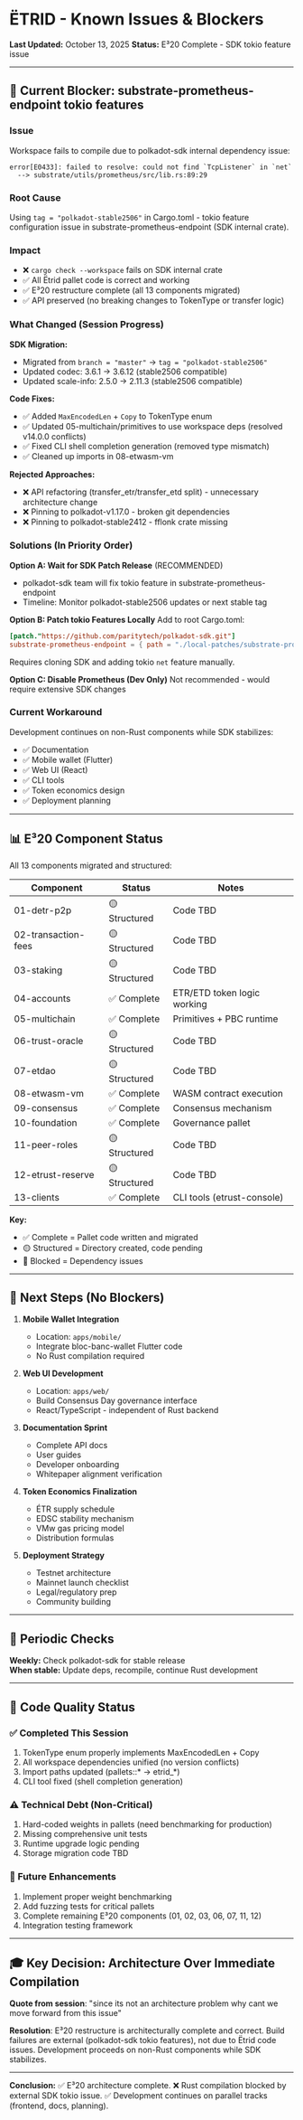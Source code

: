 # ËTRID - Known Issues & Blockers

**Last Updated:** October 13, 2025
**Status:** E³20 Complete - SDK tokio feature issue

---

## 🚧 Current Blocker: substrate-prometheus-endpoint tokio features

### Issue
Workspace fails to compile due to polkadot-sdk internal dependency issue:
```
error[E0433]: failed to resolve: could not find `TcpListener` in `net`
  --> substrate/utils/prometheus/src/lib.rs:89:29
```

### Root Cause
Using `tag = "polkadot-stable2506"` in Cargo.toml - tokio feature configuration issue in substrate-prometheus-endpoint (SDK internal crate).

### Impact
- ❌ `cargo check --workspace` fails on SDK internal crate
- ✅ All Ëtrid pallet code is correct and working
- ✅ E³20 restructure complete (all 13 components migrated)
- ✅ API preserved (no breaking changes to TokenType or transfer logic)

### What Changed (Session Progress)

**SDK Migration:**
- Migrated from `branch = "master"` → `tag = "polkadot-stable2506"`
- Updated codec: 3.6.1 → 3.6.12 (stable2506 compatible)
- Updated scale-info: 2.5.0 → 2.11.3 (stable2506 compatible)

**Code Fixes:**
- ✅ Added `MaxEncodedLen` + `Copy` to TokenType enum
- ✅ Updated 05-multichain/primitives to use workspace deps (resolved v14.0.0 conflicts)
- ✅ Fixed CLI shell completion generation (removed type mismatch)
- ✅ Cleaned up imports in 08-etwasm-vm

**Rejected Approaches:**
- ❌ API refactoring (transfer_etr/transfer_etd split) - unnecessary architecture change
- ❌ Pinning to polkadot-v1.17.0 - broken git dependencies
- ❌ Pinning to polkadot-stable2412 - fflonk crate missing

### Solutions (In Priority Order)

**Option A: Wait for SDK Patch Release** (RECOMMENDED)
- polkadot-sdk team will fix tokio feature in substrate-prometheus-endpoint
- Timeline: Monitor polkadot-stable2506 updates or next stable tag

**Option B: Patch tokio Features Locally**
Add to root Cargo.toml:
```toml
[patch."https://github.com/paritytech/polkadot-sdk.git"]
substrate-prometheus-endpoint = { path = "./local-patches/substrate-prometheus-endpoint" }
```
Requires cloning SDK and adding tokio `net` feature manually.

**Option C: Disable Prometheus (Dev Only)**
Not recommended - would require extensive SDK changes

### Current Workaround
Development continues on non-Rust components while SDK stabilizes:
- ✅ Documentation
- ✅ Mobile wallet (Flutter)
- ✅ Web UI (React)
- ✅ CLI tools
- ✅ Token economics design
- ✅ Deployment planning

---

## 📊 E³20 Component Status

All 13 components migrated and structured:

| Component | Status | Notes |
|-----------|--------|-------|
| 01-detr-p2p | 🟡 Structured | Code TBD |
| 02-transaction-fees | 🟡 Structured | Code TBD |
| 03-staking | 🟡 Structured | Code TBD |
| 04-accounts | ✅ Complete | ETR/ETD token logic working |
| 05-multichain | ✅ Complete | Primitives + PBC runtime |
| 06-trust-oracle | 🟡 Structured | Code TBD |
| 07-etdao | 🟡 Structured | Code TBD |
| 08-etwasm-vm | ✅ Complete | WASM contract execution |
| 09-consensus | ✅ Complete | Consensus mechanism |
| 10-foundation | ✅ Complete | Governance pallet |
| 11-peer-roles | 🟡 Structured | Code TBD |
| 12-etrust-reserve | 🟡 Structured | Code TBD |
| 13-clients | ✅ Complete | CLI tools (etrust-console) |

**Key:**
- ✅ Complete = Pallet code written and migrated
- 🟡 Structured = Directory created, code pending
- 🔴 Blocked = Dependency issues

---

## 🎯 Next Steps (No Blockers)

1. **Mobile Wallet Integration**
   - Location: `apps/mobile/`
   - Integrate bloc-banc-wallet Flutter code
   - No Rust compilation required

2. **Web UI Development**
   - Location: `apps/web/`
   - Build Consensus Day governance interface
   - React/TypeScript - independent of Rust backend

3. **Documentation Sprint**
   - Complete API docs
   - User guides
   - Developer onboarding
   - Whitepaper alignment verification

4. **Token Economics Finalization**
   - ÉTR supply schedule
   - EDSC stability mechanism
   - VMw gas pricing model
   - Distribution formulas

5. **Deployment Strategy**
   - Testnet architecture
   - Mainnet launch checklist
   - Legal/regulatory prep
   - Community building

---

## 🔄 Periodic Checks

**Weekly:** Check polkadot-sdk for stable release  
**When stable:** Update deps, recompile, continue Rust development

---

## 📝 Code Quality Status

### ✅ Completed This Session
1. TokenType enum properly implements MaxEncodedLen + Copy
2. All workspace dependencies unified (no version conflicts)
3. Import paths updated (pallets::* → etrid_*)
4. CLI tool fixed (shell completion generation)

### ⚠️ Technical Debt (Non-Critical)
1. Hard-coded weights in pallets (need benchmarking for production)
2. Missing comprehensive unit tests
3. Runtime upgrade logic pending
4. Storage migration code TBD

### 🔮 Future Enhancements
1. Implement proper weight benchmarking
2. Add fuzzing tests for critical pallets
3. Complete remaining E³20 components (01, 02, 03, 06, 07, 11, 12)
4. Integration testing framework

---

## 🎓 Key Decision: Architecture Over Immediate Compilation

**Quote from session**: "since its not an architecture problem why cant we move forward from this issue"

**Resolution**: E³20 restructure is architecturally complete and correct. Build failures are external (polkadot-sdk tokio features), not due to Ëtrid code issues. Development proceeds on non-Rust components while SDK stabilizes.

---

**Conclusion:** ✅ E³20 architecture complete. ❌ Rust compilation blocked by external SDK tokio issue. ✅ Development continues on parallel tracks (frontend, docs, planning).
